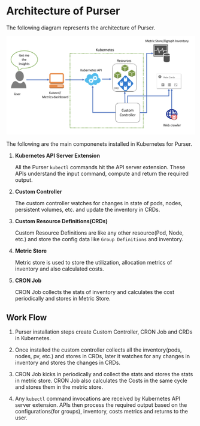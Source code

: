 # Architecture of Purser

The following diagram represents the architecture of Purser.

![Architecture](/docs/img/architecture.png)

The following are the main componenets installed in Kubernetes for Purser.

1. **Kubernetes API Server Extension**

    All the Purser `kubectl` commands hit the API server extension. These APIs understand the input command, compute and return the required output.

2. **Custom Controller**

    The custom controller watches for changes in state of pods, nodes, persistent volumes, etc. and update the inventory in CRDs.

3. **Custom Resource Definitions(CRDs)**

    Custom Resource Definitions are like any other resource(Pod, Node, etc.) and store the config data like `Group Definitions` and inventory.

4. **Metric Store**

    Metric store is used to store the utilization, allocation metrics of inventory and also calculated costs.

5. **CRON Job**

    CRON Job collects the stats of inventory and calculates the cost periodically and stores in Metric Store.

## Work Flow

1. Purser installation steps create Custom Controller, CRON Job and CRDs in Kubernetes.

2. Once installed the custom controller collects all the inventory(pods, nodes, pv, etc.) and stores in CRDs, later it watches for any changes in inventory and stores the changes in CRDs.

3. CRON Job kicks in periodically and collect the stats and stores the stats in metric store. CRON Job also calculates the Costs in the same cycle and stores them in the metric store.

4. Any `kubectl` command invocations are received by Kubernetes API server extension.  APIs then process the required output based on the configurations(for groups), inventory, costs metrics and returns to the user.

